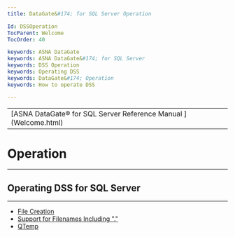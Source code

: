 ```yaml
---
title: DataGate&#174; for SQL Server Operation

Id: DSSOperation
TocParent: Welcome
TocOrder: 40

keywords: ASNA DataGate
keywords: ASNA DataGate&#174; for SQL Server
keywords: DSS Operation
keywords: Operating DSS
keywords: DataGate&#174; Operation
keywords: How to operate DSS

---
```


<table>
			    <tr>
			      <td>
				   <span class="OH_MultiViewContainerPanelDhtmlTable">[ASNA DataGate&#174; for SQL Server Reference Manual
				   ](Welcome.html)</span></td>
			    </tr>
</table>

# Operation

---

## Operating DSS for SQL Server

---

- [File Creation](DSSFileCreation.html)
- [Support for Filenames Including "."](DSSDotFilenameSupport.html)
- [QTemp](DSSQTemp.html)

